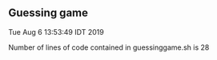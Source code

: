 ## Guessing game

Tue Aug  6 13:53:49 IDT 2019

Number of lines of code contained in guessinggame.sh is 28
